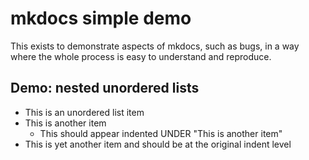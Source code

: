 # mkdocs simple demo

This exists to demonstrate aspects of mkdocs, such as bugs, in a way where the whole process is easy to understand and reproduce.

## Demo: nested unordered lists

* This is an unordered list item
* This is another item
  * This should appear indented UNDER "This is another item"
* This is yet another item and should be at the original indent level
